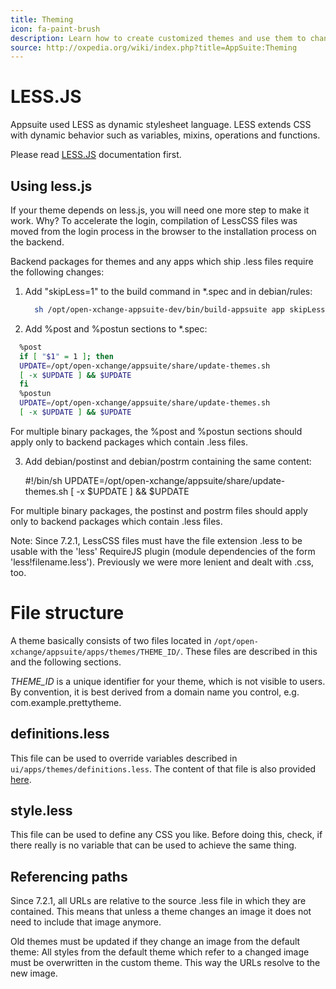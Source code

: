 ```yaml
---
title: Theming
icon: fa-paint-brush
description: Learn how to create customized themes and use them to change the look of you OX App Suite installation
source: http://oxpedia.org/wiki/index.php?title=AppSuite:Theming
---
```


<!-- TODO: improve comments in less files and link to them from here -->

# LESS.JS

Appsuite used LESS as dynamic stylesheet language. LESS extends CSS with dynamic behavior such as variables, mixins, operations and functions.

Please read [LESS.JS](http://lesscss.org/#docs) documentation first.

## Using less.js

If your theme depends on less.js, you will need one more step to make it work.
Why? To accelerate the login, compilation of LessCSS files was moved from the login process in the browser to the installation process on the backend.

Backend packages for themes and any apps which ship .less files require the following changes:

1. Add "skipLess=1" to the build command in \*.spec and in debian/rules:

   ```bash
     sh /opt/open-xchange-appsuite-dev/bin/build-appsuite app skipLess=1
   ```

2. Add %post and %postun sections to \*.spec:

```bash
  %post
  if [ "$1" = 1 ]; then
  UPDATE=/opt/open-xchange/appsuite/share/update-themes.sh
  [ -x $UPDATE ] && $UPDATE
  fi
  %postun
  UPDATE=/opt/open-xchange/appsuite/share/update-themes.sh
  [ -x $UPDATE ] && $UPDATE
```

For multiple binary packages, the %post and %postun sections should apply only to backend packages which contain .less files.

3. Add debian/postinst and debian/postrm containing the same content:

   \#!/bin/sh
   UPDATE=/opt/open-xchange/appsuite/share/update-themes.sh
   [ -x $UPDATE ] && $UPDATE

For multiple binary packages, the postinst and postrm files should apply only to backend packages which contain .less files.

Note: Since 7.2.1, LessCSS files must have the file extension .less to be usable with the 'less' RequireJS plugin (module dependencies of the form 'less!filename.less'). Previously we were more lenient and dealt with .css, too.

# File structure

A theme basically consists of two files located in `/opt/open-xchange/appsuite/apps/themes/THEME_ID/`. These files are described in this and the following sections.

_THEME_ID_ is a unique identifier for your theme, which is not visible to users. By convention, it is best derived from a domain name you control, e.g. com.example.prettytheme.

## definitions.less

This file can be used to override variables described in `ui/apps/themes/definitions.less`. The content of that file is also provided [here](theming/variables.html).

## style.less

This file can be used to define any CSS you like. Before doing this, check, if there really is no variable that can be used to achieve the same thing.

## Referencing paths

Since 7.2.1, all URLs are relative to the source .less file in which they are contained. This means that unless a theme changes an image it does not need to include that image anymore.

Old themes must be updated if they change an image from the default theme: All styles from the default theme which refer to a changed image must be overwritten in the custom theme. This way the URLs resolve to the new image.

